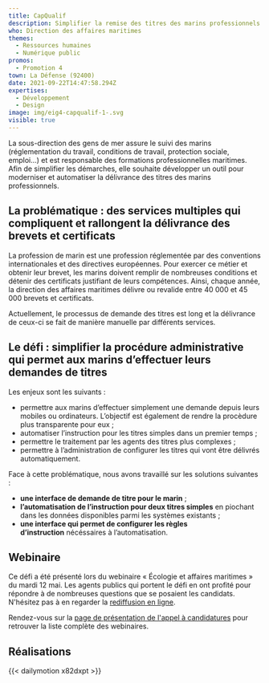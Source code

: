 ```yaml
---
title: CapQualif
description: Simplifier la remise des titres des marins professionnels
who: Direction des affaires maritimes
themes:
  - Ressources humaines
  - Numérique public
promos:
  - Promotion 4
town: La Défense (92400)
date: 2021-09-22T14:47:58.294Z
expertises:
  - Développement
  - Design
image: img/eig4-capqualif-1-.svg
visible: true
---
```

La sous-direction des gens de mer assure le suivi des marins (réglementation du travail, conditions de travail, protection sociale, emploi…) et est responsable des formations professionnelles maritimes. Afin de simplifier les démarches, elle souhaite développer un outil pour moderniser et automatiser la délivrance des titres des marins professionnels.

## La problématique : des services multiples qui compliquent et rallongent la délivrance des brevets et certificats

La profession de marin est une profession réglementée par des conventions internationales et des directives européennes. Pour exercer ce métier et obtenir leur brevet, les marins doivent remplir de nombreuses conditions et détenir des certificats justifiant de leurs compétences. Ainsi, chaque année, la direction des affaires maritimes délivre ou revalide entre 40 000 et 45 000 brevets et certificats.

Actuellement, le processus de demande des titres est long et la délivrance de ceux-ci se fait de manière manuelle par différents services.

## Le défi : simplifier la procédure administrative qui permet aux marins d’effectuer leurs demandes de titres

Les enjeux sont les suivants :

* permettre aux marins d’effectuer simplement une demande depuis leurs mobiles ou ordinateurs. L’objectif est également de rendre la procèdure plus transparente pour eux ;
* automatiser l’instruction pour les titres simples dans un premier temps ;
* permettre le traitement par les agents des titres plus complexes ;
* permettre à l’administration de configurer les titres qui vont être délivrés automatiquement.

Face à cette problématique, nous avons travaillé sur les solutions suivantes :

* **une interface de demande de titre pour le marin** ;
* **l’automatisation de l’instruction pour deux titres simples** en piochant dans les données disponibles parmi les systèmes existants ;
* **une interface qui permet de configurer les règles d’instruction** nécéssaires à l’automatisation.

## Webinaire

Ce défi a été présenté lors du webinaire « Écologie et affaires maritimes » du mardi 12 mai. Les agents publics qui portent le défi en ont profité pour répondre à de nombreuses questions que se posaient les candidats. N'hésitez pas à en regarder la [rediffusion en ligne](https://app.livestorm.co/demarches-simplifiees/webinaire-eig-1 "Rediffusion du webinaire").

Rendez-vous sur la [page de présentation de l'appel à candidatures](https://damp-basin-47015.herokuapp.com/candidature-eig.html "Présentation de l'appel à candidatures") pour retrouver la liste complète des webinaires.

## Réalisations

{{< dailymotion x82dxpt >}}